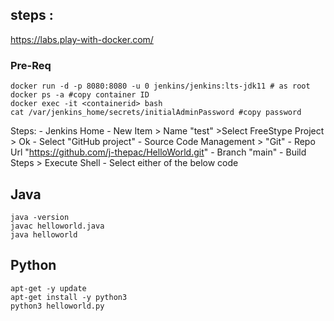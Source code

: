 
## steps :
https://labs.play-with-docker.com/
### Pre-Req

    docker run -d -p 8080:8080 -u 0 jenkins/jenkins:lts-jdk11 # as root
    docker ps -a #copy container ID
    docker exec -it <containerid> bash
    cat /var/jenkins_home/secrets/initialAdminPassword #copy password
    
Steps:
    - Jenkins Home 
    - New Item > Name "test" >Select  FreeStype Project > Ok
    - Select "GitHub project"
    - Source Code Management > "Git"
    - Repo Url "https://github.com/j-thepac/HelloWorld.git"
    - Branch "main"
    - Build Steps > Execute Shell
    - Select either of the below code 

## Java
    java -version
    javac helloworld.java
    java helloworld

## Python 
    apt-get -y update
    apt-get install -y python3 
    python3 helloworld.py
